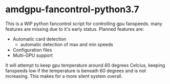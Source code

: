 # amdgpu-fancontrol-python3.7
This is a WIP python fancontrol script for controlling gpu fanspeeds. 
many features are missing due to it's early status. 
Planned features are:
  * Automatic card detection
    - automatic detection of max and min speeds
  * Configuration files
  * Multi-GPU support

It will attempt to keep gpu temperature around 60 degrees Celcius, keeping fanspeeds low if the temperature is beneath 60 degrees and is not increasing. This makes for a more silent system overall.
